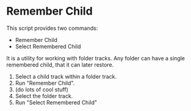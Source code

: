 # Remember Child

This script provides two commands:

- Remember Child
- Select Remembered Child

It is a utility for working with folder tracks. Any folder can have a single remembered child, that it can later restore.

1. Select a child track within a folder track.
2. Run "Remember Child".
3. (do lots of cool stuff)
4. Select the folder track.
5. Run "Select Remembered Child"
